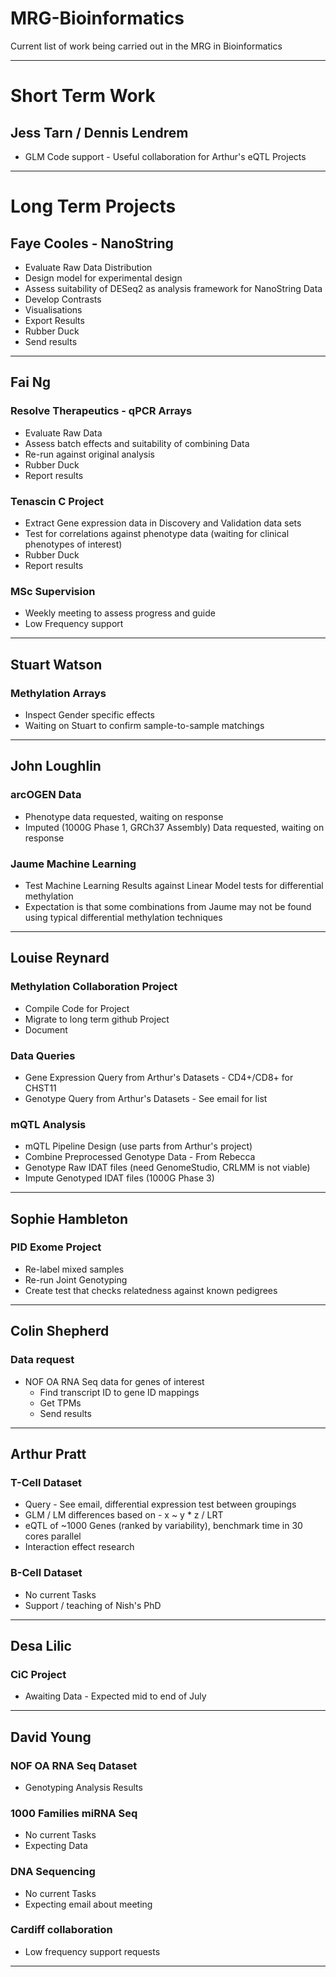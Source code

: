 # MRG-Bioinformatics
Current list of work being carried out in the MRG in Bioinformatics

---

# Short Term Work

## Jess Tarn / Dennis Lendrem
* GLM Code support - Useful collaboration for Arthur's eQTL Projects

---

# Long Term Projects
## Faye Cooles - NanoString
* Evaluate Raw Data Distribution
* Design model for experimental design
* Assess suitability of DESeq2 as analysis framework for NanoString Data
* Develop Contrasts
* Visualisations
* Export Results
* Rubber Duck
* Send results

---

## Fai Ng
### Resolve Therapeutics - qPCR Arrays
* Evaluate Raw Data
* Assess batch effects and suitability of combining Data
* Re-run against original analysis
* Rubber Duck
* Report results

### Tenascin C Project
* Extract Gene expression data in Discovery and Validation data sets
* Test for correlations against phenotype data (waiting for clinical phenotypes of interest)
* Rubber Duck
* Report results

### MSc Supervision
* Weekly meeting to assess progress and guide
* Low Frequency support

---

## Stuart Watson
### Methylation Arrays
* Inspect Gender specific effects
* Waiting on Stuart to confirm sample-to-sample matchings

---

## John Loughlin
### arcOGEN Data
* Phenotype data requested, waiting on response
* Imputed (1000G Phase 1, GRCh37 Assembly) Data requested, waiting on response

### Jaume Machine Learning
* Test Machine Learning Results against Linear Model tests for differential methylation
* Expectation is that some combinations from Jaume may not be found using typical differential methylation techniques

---

## Louise Reynard
### Methylation Collaboration Project
* Compile Code for Project
* Migrate to long term github Project
* Document

### Data Queries
* Gene Expression Query from Arthur's Datasets - CD4+/CD8+ for CHST11
* Genotype Query from Arthur's Datasets - See email for list

### mQTL Analysis
* mQTL Pipeline Design (use parts from Arthur's project)
* Combine Preprocessed Genotype Data - From Rebecca
* Genotype Raw IDAT files (need GenomeStudio, CRLMM is not viable)
* Impute Genotyped IDAT files (1000G Phase 3)

---

## Sophie Hambleton
### PID Exome Project
* Re-label mixed samples
* Re-run Joint Genotyping
* Create test that checks relatedness against known pedigrees

---

## Colin Shepherd
### Data request
* NOF OA RNA Seq data for genes of interest
  * Find transcript ID to gene ID mappings
  * Get TPMs
  * Send results

---

## Arthur Pratt
### T-Cell Dataset
* Query - See email, differential expression test between groupings
* GLM / LM differences based on - x ~ y * z / LRT
* eQTL of ~1000 Genes (ranked by variability), benchmark time in 30 cores parallel
* Interaction effect research

### B-Cell Dataset
* No current Tasks
* Support / teaching of Nish's PhD

---

## Desa Lilic
### CiC Project
* Awaiting Data - Expected mid to end of July

---

## David Young
### NOF OA RNA Seq Dataset
* Genotyping Analysis Results

### 1000 Families miRNA Seq
* No current Tasks
* Expecting Data

### DNA Sequencing
* No current Tasks
* Expecting email about meeting

### Cardiff collaboration
* Low frequency support requests

---
